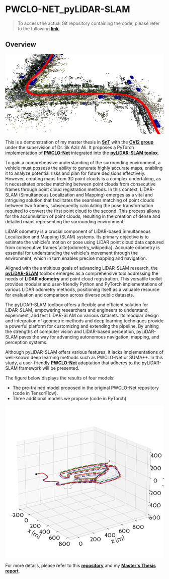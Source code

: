 # PWCLO-NET_pyLiDAR-SLAM

> To access the actual Git repository containing the code, please refer to the following [**link**](https://github.com/saali14/PWCLONet_pyLiDARSLAM).

## Overview
![pyLiDAR-SLAM-PWCLO-Net](./odometry_trajectory.png)

This is a demonstration of my master thesis in [**SnT**](https://www.uni.lu/snt-en/) with the [**CVI2 group**](https://cvi2.uni.lu/) under the supervision of Dr. Sk Aziz Ali. It proposes a PyTorch implementation of [**PWCLO-Net**](https://github.com/IRMVLab/PWCLONet) integrated into the [**pyLiDAR-SLAM toolox**](https://github.com/Kitware/pyLiDAR-SLAM).

To gain a comprehensive understanding of the surrounding environment, a vehicle must possess the ability to generate highly accurate maps, enabling it to analyze potential risks and plan for future decisions effectively. However, creating maps from 3D point clouds is a complex undertaking, as it necessitates precise matching between point clouds from consecutive frames through point cloud registration methods. In this context, LiDAR-SLAM (Simultaneous Localization and Mapping) emerges as a vital and intriguing solution that facilitates the seamless matching of point clouds between two frames, subsequently calculating the pose transformation required to convert the first point cloud to the second. This process allows for the accumulation of point clouds, resulting in the creation of dense and detailed maps representing the surrounding environment.

LiDAR odometry is a crucial component of LiDAR-based Simultaneous Localization and Mapping (SLAM) systems. Its primary objective is to estimate the vehicle's motion or pose using LiDAR point cloud data captured from consecutive frames \cite{odometry_wikipedia}. Accurate odometry is essential for understanding the vehicle's movement through the environment, which in turn enables precise mapping and navigation.

Aligned with the ambitious goals of advancing LiDAR-SLAM research, the [**pyLiDAR-SLAM**](https://github.com/Kitware/pyLiDAR-SLAM) toolbox emerges as a comprehensive tool addressing the needs of **LiDAR odometry** and point cloud registration. This versatile toolkit provides modular and user-friendly Python and PyTorch implementations of various LiDAR odometry methods, positioning itself as a valuable resource for evaluation and comparison across diverse public datasets.

The pyLiDAR-SLAM toolbox offers a flexible and efficient solution for LiDAR-SLAM, empowering researchers and engineers to understand, experiment, and test LiDAR-SLAM on various datasets. Its modular design and integration of geometric methods and deep learning techniques provide a powerful platform for customizing and extending the pipeline. By uniting the strengths of computer vision and LiDAR-based perception, pyLiDAR-SLAM paves the way for advancing autonomous navigation, mapping, and perception systems.

Although pyLiDAR-SLAM offers various features, it lacks implementations of well-known deep learning methods such as PWCLO-Net or SUMA++. In this study, a user-friendly [**PWCLO-Net**](https://github.com/IRMVLab/PWCLONet) adaptation that adheres to the pyLiDAR-SLAM framework will be presented.

The figure below displays the results of four models:
* The pre-trained model proposed in the original PWCLO-Net repository (code in TensorFlow).
* Three additional models we propose (code in PyTorch).

![results](./results_pwclonet.png)

For more details, please refer to this [**repository**](https://github.com/saali14/PWCLONet_pyLiDARSLAM) and my [**Master's Thesis report**](./Master_Thesis_Report).

